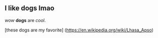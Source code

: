 ## I like dogs lmao
*wow* **dogs** are *cool*.


[these dogs are my favorite] (https://en.wikipedia.org/wiki/Lhasa_Apso)
